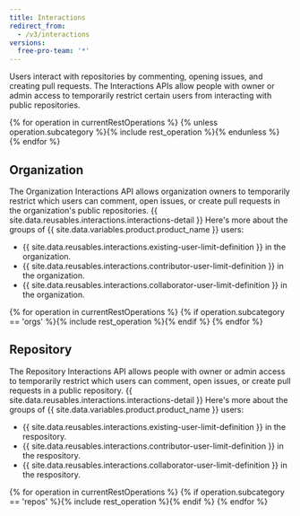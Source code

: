 ```yaml
---
title: Interactions
redirect_from:
  - /v3/interactions
versions:
  free-pro-team: '*'
---
```


Users interact with repositories by commenting, opening issues, and creating pull requests. The Interactions APIs allow people with owner or admin access to temporarily restrict certain users from interacting with public repositories.

{% for operation in currentRestOperations %}
  {% unless operation.subcategory %}{% include rest_operation %}{% endunless %}
{% endfor %}

## Organization

The Organization Interactions API allows organization owners to temporarily restrict which users can comment, open issues, or create pull requests in the organization's public repositories. {{ site.data.reusables.interactions.interactions-detail }} Here's more about the groups of {{ site.data.variables.product.product_name }} users:

* {{ site.data.reusables.interactions.existing-user-limit-definition }} in the organization.
* {{ site.data.reusables.interactions.contributor-user-limit-definition }} in the organization.
* {{ site.data.reusables.interactions.collaborator-user-limit-definition }} in the organization.

{% for operation in currentRestOperations %}
  {% if operation.subcategory == 'orgs' %}{% include rest_operation %}{% endif %}
{% endfor %}

## Repository

The Repository Interactions API allows people with owner or admin access to temporarily restrict which users can comment, open issues, or create pull requests in a public repository. {{ site.data.reusables.interactions.interactions-detail }} Here's more about the groups of {{ site.data.variables.product.product_name }} users:

* {{ site.data.reusables.interactions.existing-user-limit-definition }} in the respository.
* {{ site.data.reusables.interactions.contributor-user-limit-definition }} in the respository.
* {{ site.data.reusables.interactions.collaborator-user-limit-definition }} in the respository.

{% for operation in currentRestOperations %}
  {% if operation.subcategory == 'repos' %}{% include rest_operation %}{% endif %}
{% endfor %}
